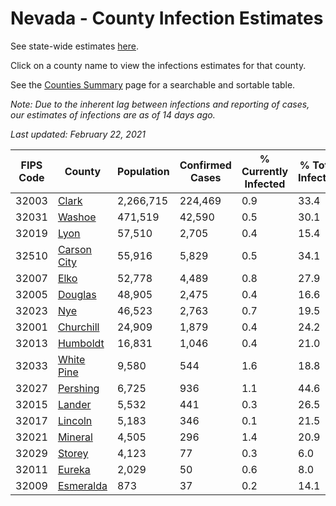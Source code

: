 # Nevada - County Infection Estimates

See state-wide estimates [here](/infections/us-nv).

Click on a county name to view the infections estimates for that county.

See the [Counties Summary](/infections/summary-counties) page for a searchable and sortable table.

*Note: Due to the inherent lag between infections and reporting of cases, our estimates of infections are as of 14 days ago.*

*Last updated: February 22, 2021*

|   FIPS Code |                     County |   Population |   Confirmed Cases |   % Currently Infected |   % Total Infected |
|-------------|----------------------------|--------------|-------------------|------------------------|--------------------|
|       32003 |             [Clark](clark) |    2,266,715 |           224,469 |                    0.9 |               33.4 |
|       32031 |           [Washoe](washoe) |      471,519 |            42,590 |                    0.5 |               30.1 |
|       32019 |               [Lyon](lyon) |       57,510 |             2,705 |                    0.4 |               15.4 |
|       32510 | [Carson City](carson-city) |       55,916 |             5,829 |                    0.5 |               34.1 |
|       32007 |               [Elko](elko) |       52,778 |             4,489 |                    0.8 |               27.9 |
|       32005 |         [Douglas](douglas) |       48,905 |             2,475 |                    0.4 |               16.6 |
|       32023 |                 [Nye](nye) |       46,523 |             2,763 |                    0.7 |               19.5 |
|       32001 |     [Churchill](churchill) |       24,909 |             1,879 |                    0.4 |               24.2 |
|       32013 |       [Humboldt](humboldt) |       16,831 |             1,046 |                    0.4 |               21.0 |
|       32033 |   [White Pine](white-pine) |        9,580 |               544 |                    1.6 |               18.8 |
|       32027 |       [Pershing](pershing) |        6,725 |               936 |                    1.1 |               44.6 |
|       32015 |           [Lander](lander) |        5,532 |               441 |                    0.3 |               26.5 |
|       32017 |         [Lincoln](lincoln) |        5,183 |               346 |                    0.1 |               21.5 |
|       32021 |         [Mineral](mineral) |        4,505 |               296 |                    1.4 |               20.9 |
|       32029 |           [Storey](storey) |        4,123 |                77 |                    0.3 |                6.0 |
|       32011 |           [Eureka](eureka) |        2,029 |                50 |                    0.6 |                8.0 |
|       32009 |     [Esmeralda](esmeralda) |          873 |                37 |                    0.2 |               14.1 |